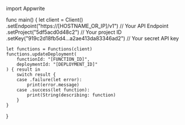 import Appwrite

func main() {
    let client = Client()
      .setEndpoint("https://[HOSTNAME_OR_IP]/v1") // Your API Endpoint
      .setProject("5df5acd0d48c2") // Your project ID
      .setKey("919c2d18fb5d4...a2ae413da83346ad2") // Your secret API key

    let functions = Functions(client)
    functions.updateDeployment(
        functionId: "[FUNCTION_ID]",
        deploymentId: "[DEPLOYMENT_ID]"
    ) { result in
        switch result {
        case .failure(let error):
            print(error.message)
        case .success(let function):
            print(String(describing: function)
        }
    }
}
